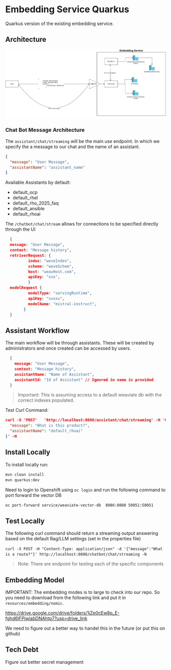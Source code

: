 # Embedding Service Quarkus

Quarkus version of the existing embedding service.

## Architecture

![](.assets/Routing%20Service.drawio.png)

### Chat Bot Message Architecture

The `assistant/chat/streaming` will be the main use endpoint. In which we specify the a message to our chat and the name of an assistant.

```json
{
  "message": "User Message",
  "assistantName": "assistant_name"
}
```

Available Assistants by default:
- default_ocp
- default_rhel
- default_rho_2025_faq
- default_ansible
- default_rhoai


The `/chatbot/chat/stream` allows for connections to be specified directly through the UI 

```json
  {
  message: "User Message",
  context: "Message history",
  retriverRequest: {
          index: "weveIndex",
          scheme: "weveSchem",
          host: "weavHost.com",
          apiKey: "xxx",
          }
  modelRequest {
          modelType: "servingRuntime",
          apiKey: "xxxxx",
          modelName: "mistral-instruct",
        }
  }
```

## Assistant Workflow

The main workflow will be through assistants. These will be created by administrators and once created can be accessed by users.

```json
  {
    message: "User Message",
    context: "Message history",
    assistantName: "Name of Assistant",
    assistantId: "Id of Assistant" // Ignored in name is provided
  }
```


> Important: This is assuming access to a default weaviate db with the correct indexes populated.

Test Curl Command:
```json
curl -X 'POST'   'http://localhost:8080/assistant/chat/streaming' -H 'Content-Type: application/json'   -d '{
  "message": "What is this product?",
  "assistantName": "default_rhoai"
}' -N

```

## Install Locally

To install locally run:

```sh
mvn clean install
mvn quarkus:dev
```

Need to login to Openshift using `oc login` and run the following command to port forward the vector DB

```sh
oc port-forward service/weaviate-vector-db  8086:8080 50051:50051
```

## Test Locally

The following curl command should return a streaming output answering based on the default Rag/LLM settings (set in the properties file)

`curl -X POST -H "Content-Type: application/json" -d '{"message":"What is a route?"}' http://localhost:8080/chatbot/chat/streaming -N`

> Note: There are endpoint for testing each of the specific components

## Embedding Model

IMPORTANT: The embedding modes is to large to check into our repo. So you need to download from the following link and put it in `resources/embedding/nomic`.

https://drive.google.com/drive/folders/1jZe0cEw8p_E-fghd6IFPjwiabDNAhtp7?usp=drive_link

We need to figure out a better way to handel this in the future (or put this on github)

## Tech Debt

Figure out better secret management
